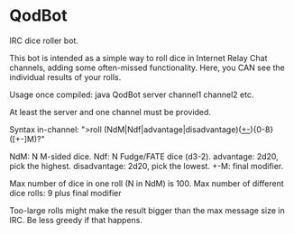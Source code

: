 # QodBot
IRC dice roller bot.


This bot is intended as a simple way to roll dice in Internet Relay Chat channels, adding some often-missed functionality.
Here, you CAN see the individual results of your rolls.

Usage once compiled:
java QodBot server channel1 channel2 etc.

At least the server and one channel must be provided.

Syntax in-channel:
">roll (NdM|Ndf|advantage|disadvantage)([+-](NdM|Ndf)){0-8}([+-]M)?"

NdM: N M-sided dice.
Ndf: N Fudge/FATE dice (d3-2).
advantage: 2d20, pick the highest.
disadvantage: 2d20, pick the lowest.
+-M: final modifier.

Max number of dice in one roll (N in NdM) is 100.
Max number of different dice rolls: 9 plus final modifier

Too-large rolls might make the result bigger than the max message size in IRC.
Be less greedy if that happens.
